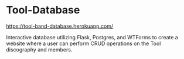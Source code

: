 # Tool-Database

https://tool-band-database.herokuapp.com/

Interactive database utilizing Flask, Postgres, and WTForms to create a website where a user can perform CRUD operations on the Tool discography and members.
